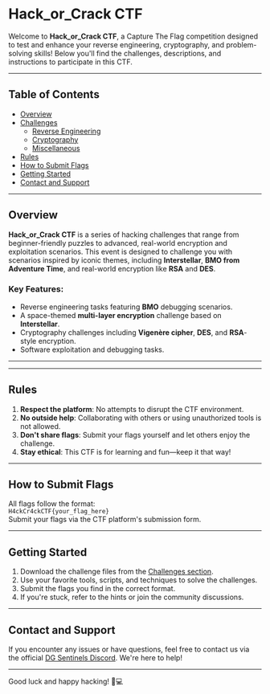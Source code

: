 # Hack_or_Crack CTF

Welcome to **Hack_or_Crack CTF**, a Capture The Flag competition designed to test and enhance your reverse engineering, cryptography, and problem-solving skills! Below you'll find the challenges, descriptions, and instructions to participate in this CTF.

---

## Table of Contents
- [Overview](#overview)
- [Challenges](#challenges)
  - [Reverse Engineering](#reverse-engineering)
  - [Cryptography](#cryptography)
  - [Miscellaneous](#miscellaneous)
- [Rules](#rules)
- [How to Submit Flags](#how-to-submit-flags)
- [Getting Started](#getting-started)
- [Contact and Support](#contact-and-support)

---

## Overview
**Hack_or_Crack CTF** is a series of hacking challenges that range from beginner-friendly puzzles to advanced, real-world encryption and exploitation scenarios. This event is designed to challenge you with scenarios inspired by iconic themes, including **Interstellar**, **BMO from Adventure Time**, and real-world encryption like **RSA** and **DES**.

### Key Features:
- Reverse engineering tasks featuring **BMO** debugging scenarios.
- A space-themed **multi-layer encryption** challenge based on **Interstellar**.
- Cryptography challenges including **Vigenère cipher**, **DES**, and **RSA**-style encryption.
- Software exploitation and debugging tasks.

---

---

## Rules
1. **Respect the platform**: No attempts to disrupt the CTF environment.
2. **No outside help**: Collaborating with others or using unauthorized tools is not allowed.
3. **Don't share flags**: Submit your flags yourself and let others enjoy the challenge.
4. **Stay ethical**: This CTF is for learning and fun—keep it that way!

---

## How to Submit Flags
All flags follow the format:  
`H4ckCr4ckCTF{your_flag_here}`  
Submit your flags via the CTF platform's submission form.

---

## Getting Started
1. Download the challenge files from the [Challenges section](#challenges).
2. Use your favorite tools, scripts, and techniques to solve the challenges.
3. Submit the flags you find in the correct format.
4. If you're stuck, refer to the hints or join the community discussions.

---

## Contact and Support
If you encounter any issues or have questions, feel free to contact us via the official [DG Sentinels Discord](https://discord.gg/6Yy4fxgYkT). We're here to help!

---

Good luck and happy hacking! 🧠💻
